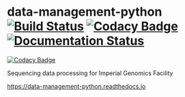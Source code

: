 # data-management-python [![Build Status](https://api.travis-ci.com/imperial-genomics-facility/data-management-python.svg?branch=master)](https://app.travis-ci.com/github/imperial-genomics-facility/data-management-python) [![Codacy Badge](https://api.codacy.com/project/badge/Grade/c9fd21e5a8bb4e66ae5ef219bc4cd4c1)](https://www.codacy.com/app/avikdatta/data-management-python?utm_source=github.com&amp;utm_medium=referral&amp;utm_content=imperial-genomics-facility/data-management-python&amp;utm_campaign=Badge_Grade) [![Documentation Status](https://readthedocs.org/projects/data-management-python/badge/?version=master)](https://data-management-python.readthedocs.io/en/master/?badge=master)  
[![Codacy Badge](https://app.codacy.com/project/badge/Grade/a6e13220d21b425da3bc4ef59d5cc439)](https://www.codacy.com/gh/imperial-genomics-facility/data-management-python/dashboard?utm_source=github.com&amp;utm_medium=referral&amp;utm_content=imperial-genomics-facility/data-management-python&amp;utm_campaign=Badge_Grade)

Sequencing data processing for Imperial Genomics Facility

https://data-management-python.readthedocs.io
